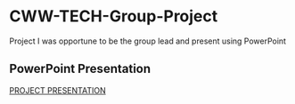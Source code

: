 # CWW-TECH-Group-Project
Project I was opportune to be the group lead and present using PowerPoint












## PowerPoint Presentation

[PROJECT PRESENTATION](https://us.docworkspace.com/d/sIDaeupNZ4YrntQY)
